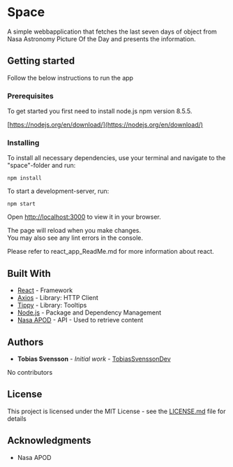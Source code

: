 # Space

A simple webbapplication that fetches the last seven days of object from Nasa Astronomy Picture Of the Day and presents the information.

## Getting started
Follow the below instructions to run the app

### Prerequisites

To get started you first need to install node.js npm version 8.5.5.

[https://nodejs.org/en/download/](https://nodejs.org/en/download/)


### Installing

To install all necessary dependencies, use your terminal and navigate to the "space"-folder and run:
```
npm install
```

To start a development-server, run:

```
npm start
```
Open [http://localhost:3000](http://localhost:3000) to view it in your browser.

The page will reload when you make changes.\
You may also see any lint errors in the console.

Please refer to react_app_ReadMe.md for more information about react.

## Built With

* [React](https://reactjs.org/) - Framework
* [Axios](https://axios-http.com/) - Library: HTTP Client 
* [Tippy](https://atomiks.github.io/tippyjs/) - Library: Tooltips
* [Node.js](https://nodejs.org/en/download/) - Package and Dependency Management
* [Nasa APOD](https://apod.nasa.gov/apod/) - API - Used to retrieve content


## Authors

* **Tobias Svensson** - *Initial work* - [TobiasSvenssonDev](https://github.com/TobiasSvenssonDev)

No contributors

## License

This project is licensed under the MIT License - see the [LICENSE.md](LICENSE.md) file for details

## Acknowledgments

* Nasa APOD
